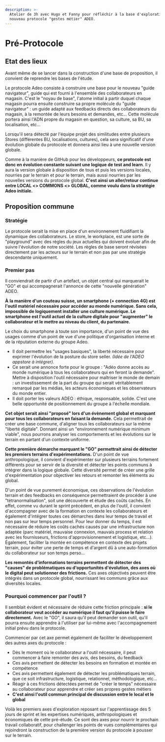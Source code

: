 ```yaml
---
description: >-
  Atelier de 3h avec Hugo et Fanny pour réfléchir à la base d'exploration du
  nouveau protocole "gestes métier" ADEO.
---
```


# Pré-Protocole

## Etat des lieux

Avant même de se lancer dans la construction d'une base de proposition, il convient de reprendre les bases de l'étude.

Le protocole Adeo consiste à construire une base pour le nouveau "guide navigateur", guide qui est fourni à l'ensemble des collaborateurs en magasin. C'est le "noyau de base", l'atome initial à partir duquel chaque magasin pourra ensuite construire sa propre molécule du "guide navigateur" : un guide adapté aux feedbacks directs des collaborateurs du magasin, à la remontée de leurs besoins et demandes, etc... Cette molécule portera ainsi l'ADN propre du magasin en question, sa culture, sa BU, sa localisation, etc...

Lorsqu'il sera détecté par l'équipe projet des similitudes entre plusieurs Stores \(différentes BU, localisations, cultures\), cela sera significatif d'une évolution globale du protocole et donnera ainsi lieu à une nouvelle version globale.

Comme à la manière de GitHub pour les développeurs, **ce protocole est donc en évolution constante suivant une logique de test and learn**. Il y aura la version globale à disposition de tous et puis les versions locales, nourries par le terrain et pour le terrain, mais aussi nourries par les nouvelles versions du protocole global. **C'est ainsi un aller/retour continue entre LOCAL &lt;&gt; COMMONS &lt;&gt; GLOBAL, comme voulu dans la stratégie Adeo initiale.**

## Proposition commune

### Stratégie

Le protocole serait la mise en place d'un environnement fluidifiant la dynamique des collaborateurs. Le store, le workplace, est une sorte de "playground" avec des règles du jeux actuelles qui doivent évoluer afin de suivre l'évolution de notre société. Les règles de base seront révisées directement par les acteurs sur le terrain et non pas par une stratégie descendante uniquement.

### Premier pas

Il conviendrait de partir d'un artefact, un objet central qui marquerait le "GO" et qui accompagnerait l'annonce de cette "nouvelle génération" ADEO.

**À** **la manière d'un couteau suisse, un smartphone \(+ connection 4G\) est l'outil matériel nécessaire pour accéder au monde numérique. Sans cela, impossible de logiquement installer une culture numérique. Le smartphone est l'outil actuel de la culture digitale pour "augmenter" le collaborateur et le mettre au niveau du client, du partenaire.**

Le choix du smartphone à toute son importance, d'un point de vue des usages comme d'un point de vue d'une politique d'organisation interne et de la réputation externe du groupe Adeo. 

* Il doit permettre les "usages basiques", la liberté nécessaire pour exprimer l'évolution de la posture du store seller. _\(Idée de l'ADEO appstore à intégrer\)._
* Ce serait une annonce forte pour le groupe : "Adéo donne accès au monde numérique à tous les collaborateurs qui en feront la demande". Mettre à disposition l'outil nécessaire pour maîtriser le monde de demain : un investissement de la part du groupe qui serait véritablement remarqué par les médias, les acteurs économiques et les observateurs du monde entier. 
* Il doit porter les valeurs ADEO : éthique, responsable, solide. C'est une belle opportunité de positionnement du groupe à l'échelle mondiale.

**Cet objet serait ainsi "proposé" lors d'un évènement global et marquant pour tous les collaborateurs en faisant la demande.** Cela permettrait de créer une base commune, d'aligner tous les collaborateurs sur la même "liberté digitale". Donnant ainsi un "environnement numérique minimum viable", nous pourrons analyser les comportements et les évolutions sur le terrain en partant d'un contexte uniforme.

**Cette première démarche marquant le "GO" permettrait ainsi de détecter les premiers terrains d'expérimentations.** D'un point de vue anthropologique, il convient d'expérimenter sur plusieurs terrains fortement différents pour se servir de la diversité et détecter les points communs à intégrer dans la logique globale. Cette diversité permet de créer une grille d'expérimentation pour objectiver les retours et remonter les éléments au global.

D'un point de vue purement économique, ces observations de l'évolution terrain et des feedbacks en conséquence permettraient de procéder à une "tétranormalisation", soit une découverte et étude des coûts cachés. En effet, comme vu durant le sprint précédent, en plus de l'outil, il convient d'accompagner avec de la formation en contexte les collaborateurs et également d'intégrer toutes ces démarches dans leur temps de travail et non pas sur leur temps personnel. Pour leur donner du temps, il est nécessaire de réduire les coûts cachés causés par une infrastructure non adaptée \(parc matériel, mauvaise connexion, mauvais process et relation avec les fournisseurs, frictions d'approvisionnement et logistique, etc...\). Également, faciliter la montée en compétence en contexte des projets terrain, pour éviter une perte de temps et d'argent dû à une auto-formation du collaborateur sur son temps perso...

**Les remontés d'informations terrains permettent de détecter des "causes" de problématiques ou d'opportunités d'évolution, des axes où le digital peut solutionner des frictions.** Ces axes objectivés peuvent être intégrés dans un protocole global, nourrissant les communs grâce aux diversités locales.

### Pourquoi commencer par l'outil ?

Il semblait évident et nécessaire de réduire cette friction principale : **si le collaborateur veut accéder au numérique il faut qu'il puisse le faire directement.** Avec le "GO", il saura qu'il peut demander son outil, qu'il pourra ensuite apprendre à l'utiliser par lui-même avec l'accompagnement initial prévu dans le protocole.

Commencer par cet axe permet également de faciliter le développement des autres axes du protocole :

* Dès le moment où le collaborateur a l'outil nécessaire, il peut commencer à faire remonter des avis, des besoins, du feedback
* Ces avis permettent de détecter les besoins en formation et montée en compétence
* Ces avis permettent également de détecter les problématiques terrain, que ce soit infrastructure, logistique, relationnel, méthodologique, etc...
* Réagir à ces frictions détectées permet de "créer le temps" nécessaire au collaborateur pour apprendre et créer ses propres gestes métiers
* **C'est ainsi l'outil commun principal de discussion entre le local et le global**

Voilà les premiers axes d'exploration reposant sur l'apprentissage des 5 jours de sprint et les expertises numériques, anthropologiques et économiques de cette pré-étude. Ce sont des axes pour nourrir le prochain travail collaboratif, pour challenger les points de vues complémentaires qui rejoindront la construction de la première version du protocole à pousser sur le terrain.

